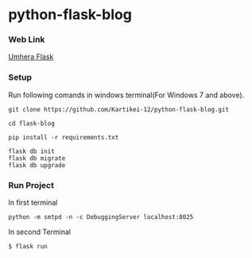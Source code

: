 # python-flask-blog

### Web Link 

[Umhera Flask](https://umhera-flask.herokuapp.com/index)

### Setup

Run following comands in windows terminal(For Windows 7 and above).

    git clone https://github.com/Kartikei-12/python-flask-blog.git

    cd flask-blog
    
    pip install -r requirements.txt
   
    flask db init
    flask db migrate
    flask db upgrade
    

### Run Project

In first terminal

    python -m smtpd -n -c DebuggingServer localhost:8025


In second Terminal
    
    $ flask run
    
